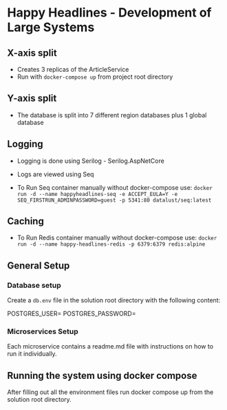 ﻿# Happy Headlines - Development of Large Systems

## X-axis split

+ Creates 3 replicas of the ArticleService
+ Run with `docker-compose up` from project root directory

## Y-axis split

+ The database is split into 7 different region databases plus 1 global database

## Logging
+ Logging is done using Serilog - Serilog.AspNetCore
+ Logs are viewed using Seq

+ To Run Seq container manually without docker-compose use:
`docker run -d --name happyheadlines-seq -e ACCEPT_EULA=Y -e SEQ_FIRSTRUN_ADMINPASSWORD=guest -p 5341:80 datalust/seq:latest`


## Caching

+ To Run Redis container manually without docker-compose use:
`docker run -d --name happy-headlines-redis -p 6379:6379 redis:alpine`


## General Setup

### Database setup
Create a `db.env` file in the solution root directory with the following content:

POSTGRES_USER=
POSTGRES_PASSWORD=

### Microservices Setup

Each microservice contains a readme.md file with instructions on how to run it individually.

## Running the system using docker compose

After filling out all the environment files run docker compose up from the solution root directory.
